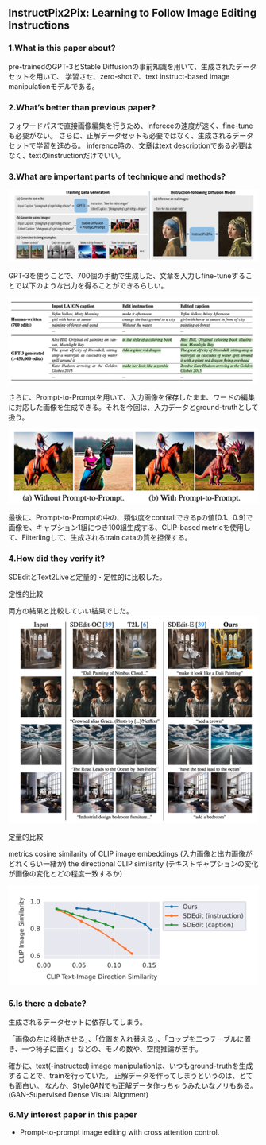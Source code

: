 ## InstructPix2Pix: Learning to Follow Image Editing Instructions

### 1.What is this paper about?

pre-trainedのGPT-3とStable Diffusionの事前知識を用いて、生成されたデータセットを用いて、
学習させ、zero-shotで、text instruct-based image manipulationモデルである。


### 2.What’s better than previous paper?

フォワードパスで直接画像編集を行うため、infereceの速度が速く、fine-tuneも必要がない。
さらに、正解データセットも必要ではなく、生成されるデータセットで学習を進める。
inference時の、文章はtext descriptionである必要はなく、textのinstructionだけでいい。


### 3.What are important parts of technique and methods?

![model](../../../img/InstructPix2Pix_model.png) 

GPT-3を使うことで、700個の手動で生成した、文章を入力しfine-tuneすることで以下のような出力を得ることができるらしい。

![model](../../../img/InstructPix2Pix_gpt_3.png) 

さらに、Prompt-to-Promptを用いて、入力画像を保存したまま、ワードの編集に対応した画像を生成できる。それを今回は、入力データとground-truthとして扱う。

![model](../../../img/InstructPix2Pix_prompt.png) 

最後に、Prompt-to-Promptの中の、類似度をcontrallできるpの値[0.1、0.9]で画像を、キャプション1組につき100組生成する、CLIP-based metricを使用して、Filterlingして、生成されるtrain dataの質を担保する。

### 4.How did they verify it?

SDEditとText2Liveと定量的・定性的に比較した。

定性的比較

両方の結果と比較していい結果でした。
![model](../../../img/InstructPix2Pix_qualitative.png) 


定量的比較

metrics
cosine similarity of CLIP image embeddings (入力画像と出力画像がどれくらい一緒か)
the directional CLIP similarity (テキストキャプションの変化が画像の変化とどの程度一致するか）

![model](../../../img/InstructPix2Pix_quantitative.png) 


### 5.Is there a debate?

生成されるデータセットに依存してしまう。

「画像の左に移動させる」、「位置を入れ替える」、「コップを二つテーブルに置き、一つ椅子に置く」などの、モノの数や、空間推論が苦手。

確かに、text(-instructed) image manipulationは、いつもground-truthを生成することで、trainを行っていた。
正解データを作ってしまうというのは、とても面白い。
なんか、StyleGANでも正解データ作っちゃうみたいなノリもある。(GAN-Supervised Dense Visual Alignment)

### 6.My interest paper in this paper
- Prompt-to-prompt image editing with cross attention control.

